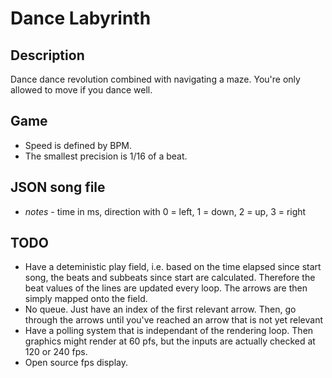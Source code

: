 # Dance Labyrinth

## Description

Dance dance revolution combined with navigating a maze. You're only allowed to move if you dance well.

## Game

- Speed is defined by BPM.
- The smallest precision is 1/16 of a beat.

## JSON song file

- *notes* - time in ms, direction with 0 = left, 1 = down, 2 = up, 3 = right

## TODO

- Have a deteministic play field, i.e. based on the time elapsed since start song, the beats and subbeats since start are calculated. Therefore the beat values of the lines are updated every loop. The arrows are then simply mapped onto the field.
- No queue. Just have an index of the first relevant arrow. Then, go through the arrows until you've reached an arrow that is not yet relevant
- Have a polling system that is independant of the rendering loop. Then graphics might render at 60 pfs, but the inputs are actually checked at 120 or 240 fps.
- Open source fps display.